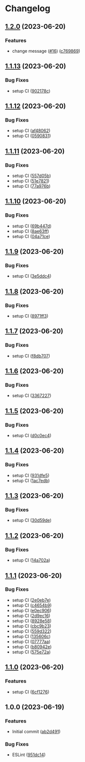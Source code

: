 # Changelog

## [1.2.0](https://github.com/misablaha/release-test/compare/v1.1.13...v1.2.0) (2023-06-20)


### Features

* change message ([#16](https://github.com/misablaha/release-test/issues/16)) ([c769869](https://github.com/misablaha/release-test/commit/c76986907efe4570dbed86e18109f96091dc1408))

## [1.1.13](https://github.com/misablaha/release-test/compare/v1.1.12...v1.1.13) (2023-06-20)


### Bug Fixes

* setup CI ([902178c](https://github.com/misablaha/release-test/commit/902178c95521127f1b529dcf67273d7ba64117b1))

## [1.1.12](https://github.com/misablaha/release-test/compare/v1.1.11...v1.1.12) (2023-06-20)


### Bug Fixes

* setup CI ([af48062](https://github.com/misablaha/release-test/commit/af4806240edb8b61c87b079c3573a4a36c32207c))
* setup CI ([0590831](https://github.com/misablaha/release-test/commit/0590831f79992e777e11539d027e7cd210e733d9))

## [1.1.11](https://github.com/misablaha/release-test/compare/v1.1.10...v1.1.11) (2023-06-20)


### Bug Fixes

* setup CI ([557d05b](https://github.com/misablaha/release-test/commit/557d05b8e2d1ac8fad4c750299def23e31004a33))
* setup CI ([51e7821](https://github.com/misablaha/release-test/commit/51e782102197ec69642de0088f6e582f03736ed5))
* setup CI ([77a976b](https://github.com/misablaha/release-test/commit/77a976b3d1386bee520c65496cc25b9aba01533a))

## [1.1.10](https://github.com/misablaha/release-test/compare/v1.1.9...v1.1.10) (2023-06-20)


### Bug Fixes

* setup CI ([69b447d](https://github.com/misablaha/release-test/commit/69b447dc0a7b25b05e2bb256192b4acbd5974f6b))
* setup CI ([8ae63ff](https://github.com/misablaha/release-test/commit/8ae63ffde091f9c38798dac1781405d068403d2a))
* setup CI ([04a71ce](https://github.com/misablaha/release-test/commit/04a71ceea802c6a4273dcad44d81357ecc17589e))

## [1.1.9](https://github.com/misablaha/release-test/compare/v1.1.8...v1.1.9) (2023-06-20)


### Bug Fixes

* setup CI ([3e5ddc4](https://github.com/misablaha/release-test/commit/3e5ddc4d513254113ca11f4e15983e8e31485bb0))

## [1.1.8](https://github.com/misablaha/release-test/compare/v1.1.7...v1.1.8) (2023-06-20)


### Bug Fixes

* setup CI ([8971ff3](https://github.com/misablaha/release-test/commit/8971ff306ec34703145c202cb0bf4273066ea064))

## [1.1.7](https://github.com/misablaha/release-test/compare/v1.1.6...v1.1.7) (2023-06-20)


### Bug Fixes

* setup CI ([f8db707](https://github.com/misablaha/release-test/commit/f8db70708ff529463f23d27f4a00541cbaf5b81d))

## [1.1.6](https://github.com/misablaha/release-test/compare/v1.1.5...v1.1.6) (2023-06-20)


### Bug Fixes

* setup CI ([3367227](https://github.com/misablaha/release-test/commit/33672272bbe70974a7c0157efe2235b175edcb70))

## [1.1.5](https://github.com/misablaha/release-test/compare/v1.1.4...v1.1.5) (2023-06-20)


### Bug Fixes

* setup CI ([d0c0ec4](https://github.com/misablaha/release-test/commit/d0c0ec400fc963005b05e2c78fc4c04afa7dfd36))

## [1.1.4](https://github.com/misablaha/release-test/compare/v1.1.3...v1.1.4) (2023-06-20)


### Bug Fixes

* setup CI ([931dfe5](https://github.com/misablaha/release-test/commit/931dfe5f57eb337080162b6aae6568893ca0af89))
* setup CI ([1ac7edb](https://github.com/misablaha/release-test/commit/1ac7edbcb4c655609c6f2965dd22ade94a37aa29))

## [1.1.3](https://github.com/misablaha/release-test/compare/v1.1.2...v1.1.3) (2023-06-20)


### Bug Fixes

* setup CI ([30d59de](https://github.com/misablaha/release-test/commit/30d59de3d45a39ec5ee177f1a94961b6bae9431e))

## [1.1.2](https://github.com/misablaha/release-test/compare/v1.1.1...v1.1.2) (2023-06-20)


### Bug Fixes

* setup CI ([14a702a](https://github.com/misablaha/release-test/commit/14a702a4c5c73ad5b633c9c5e75adc205c68279b))

## [1.1.1](https://github.com/misablaha/release-test/compare/v1.1.0...v1.1.1) (2023-06-20)


### Bug Fixes

* setup CI ([2e0eb7e](https://github.com/misablaha/release-test/commit/2e0eb7ec4497d4cdd6b6984e79d76fd7c9f2e07f))
* setup CI ([c4654b9](https://github.com/misablaha/release-test/commit/c4654b9e379a8ef3334cbbe9a1764b4b2de2c1de))
* setup CI ([e0ec906](https://github.com/misablaha/release-test/commit/e0ec9069fe805042116f56b976ba8605f208465f))
* setup CI ([2d9ec16](https://github.com/misablaha/release-test/commit/2d9ec162769210d9bfa128cc26571e13c8b2baf8))
* setup CI ([8928e58](https://github.com/misablaha/release-test/commit/8928e587ae15d9d3fb65b0fd7e35e9f70fb85c37))
* setup CI ([cbc9b23](https://github.com/misablaha/release-test/commit/cbc9b234f4919d27b73f1ab3749e3fb7fce5ccef))
* setup CI ([559d322](https://github.com/misablaha/release-test/commit/559d322521eb2499c921f5a1dd7c14a276e02b4e))
* setup CI ([135606c](https://github.com/misablaha/release-test/commit/135606c72368340840849a40931333e96308ce11))
* setup CI ([07777aa](https://github.com/misablaha/release-test/commit/07777aaf52a6db80b85c8a080084662a46f3cb5f))
* setup CI ([b80942e](https://github.com/misablaha/release-test/commit/b80942ec3f7fcb72470920ad56f22dc9c94f3013))
* setup CI ([575e72a](https://github.com/misablaha/release-test/commit/575e72a630008189dfc491d70e552088836928ad))

## [1.1.0](https://github.com/misablaha/release-test/compare/v1.0.0...v1.1.0) (2023-06-20)


### Features

* setup CI ([6cf1276](https://github.com/misablaha/release-test/commit/6cf12761a5b65f263e94bf9762fd867602a9aee5))

## 1.0.0 (2023-06-19)


### Features

* Initial commit ([ab2d491](https://github.com/misablaha/release-test/commit/ab2d491cadb91c49d7887ea766832d84e7583293))


### Bug Fixes

* ESLint ([951dc14](https://github.com/misablaha/release-test/commit/951dc140ef4e9c407d08127f38956e029f054157))

